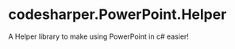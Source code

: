codesharper.PowerPoint.Helper
=============================

A Helper library to make using PowerPoint in c# easier!
